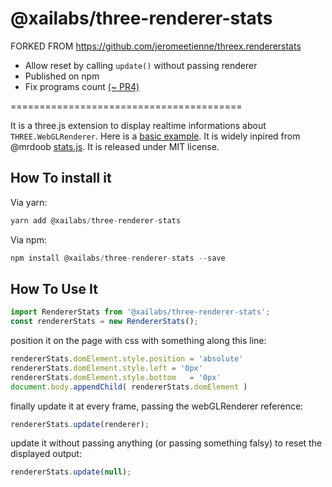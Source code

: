 @xailabs/three-renderer-stats
========================================

FORKED FROM https://github.com/jeromeetienne/threex.rendererstats

- Allow reset by calling `update()` without passing renderer
- Published on npm
- Fix programs count <a href="https://github.com/jeromeetienne/threex.rendererstats/pull/4" target="_blank">(~ PR4)</a>

========================================

It is a three.js extension to display realtime informations about ```THREE.WebGLRenderer```.
Here is a [basic example](http://jeromeetienne.github.io/threex.rendererstats/examples/basic.html). It is widely inpired from @mrdoob [stats.js](https://github.com/mrdoob/stats.js/).
It is released under MIT license.

## How To install it

Via yarn:
```javascript
yarn add @xailabs/three-renderer-stats
```

Via npm:
```javascript
npm install @xailabs/three-renderer-stats --save
```

## How To Use It

```javascript
import RendererStats from '@xailabs/three-renderer-stats';
const rendererStats = new RendererStats();
```

position it on the page with css with something along this line:

```javascript
rendererStats.domElement.style.position	= 'absolute'
rendererStats.domElement.style.left	= '0px'
rendererStats.domElement.style.bottom	= '0px'
document.body.appendChild( rendererStats.domElement )
```

finally update it at every frame, passing the webGLRenderer reference:

```javascript
rendererStats.update(renderer);
```


update it without passing anything (or passing something falsy) to reset the displayed output:

```javascript
rendererStats.update(null);
```